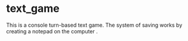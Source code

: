 # text_game
This is a console turn-based text game. 
The system of saving works by creating a notepad on the computer .
